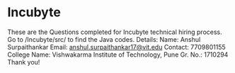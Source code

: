 # Incubyte <br/>
These are the Questions completed for Incubyte technical hiring process. 
Go to /Incubyte/src/ to find the Java codes.
Details:
Name: Anshul Surpaithankar
Email: anshul.surpaithankar17@vit.edu
Contact: 7709801155
College Name: Vishwakarma Institute of Technology, Pune
Gr. No.: 1710294
Thank you!
